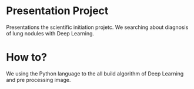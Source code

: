 # Presentation Project
Presentations the scientific initiation projetc. We searching about diagnosis of lung nodules with Deep Learning. 

# How to?
We using the Python language to the all build algorithm of Deep Learning and pre processing image.
